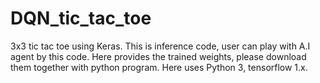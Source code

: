 # DQN_tic_tac_toe
3x3 tic tac toe using Keras.
This is inference code, user can play with A.I agent by this code.
Here provides the trained weights, please download them together with python program.
Here uses Python 3, tensorflow 1.x.

